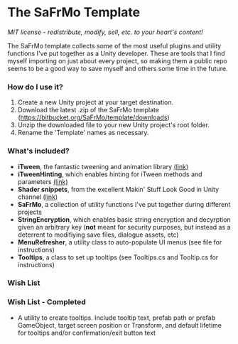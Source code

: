 # The SaFrMo Template #

*MIT license - redistribute, modify, sell, etc. to your heart's content!*

The SaFrMo template collects some of the most useful plugins and utility functions I've put together as a Unity developer. These are tools that I find myself importing on just about every project, so making them a public repo seems to be a good way to save myself and others some time in the future.

### How do I use it? ###
1. Create a new Unity project at your target destination.
2. Download the latest .zip of the SaFrMo template (https://bitbucket.org/SaFrMo/template/downloads)
3. Unzip the downloaded file to your new Unity project's root folder.
4. Rename the 'Template' names as necessary.

### What's included? ###
* **iTween**, the fantastic tweening and animation library [(link)](https://www.assetstore.unity3d.com/en/#!/content/84)
* **iTweenHinting**, which enables hinting for iTween methods and parameters [(link)](http://blog.almostlogical.com/2010/09/13/itween-parameter-code-hinting/)
* **Shader snippets**, from the excellent Makin' Stuff Look Good in Unity channel [(link)](https://www.youtube.com/watch?v=T-HXmQAMhG0&index=1&list=PLJ4rOFLQFH4BUVziWikfHvL8TbNGJ6M_f)
* **SaFrMo**, a collection of utility functions I've put together during different projects
* **StringEncryption**, which enables basic string encryption and decyrption given an arbitrary key (**not** meant for security purposes, but instead as a deterrent to modifiying save files, dialogue assets, etc)
* **MenuRefresher**, a utility class to auto-populate UI menus (see file for instructions)
* **Tooltips**, a class to set up tooltips (see Tooltips.cs and Tooltip.cs for instructions)

### Wish List ###

### Wish List - Completed ###
* A utility to create tooltips. Include tooltip text, prefab path or prefab GameObject, target screen position or Transform, and default lifetime for tooltips and/or confirmation/exit button text